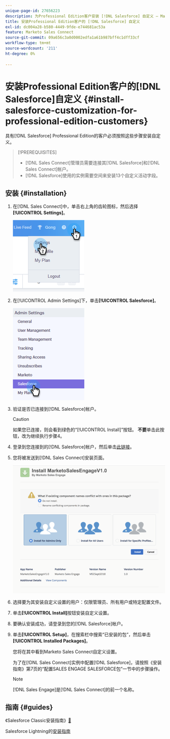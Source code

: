 ```yaml
---
unique-page-id: 27656223
description: 为Professional Edition客户安装 [!DNL Salesforce] 自定义 — Marketo文档 — 产品文档
title: 安装Professional Edition客户的 [!DNL Salesforce] 自定义
exl-id: dc004a28-b580-4449-9fde-e744681ac53a
feature: Marketo Sales Connect
source-git-commit: 09a656c3a0d0002edfa1a61b987bff4c1dff33cf
workflow-type: tm+mt
source-wordcount: '211'
ht-degree: 0%

---
```


# 安装Professional Edition客户的[!DNL Salesforce]自定义 {#install-salesforce-customization-for-professional-edition-customers}

具有[!DNL Salesforce] Professional Edition的客户必须按照这些步骤安装自定义。

>[!PREREQUISITES]
>
>* [!DNL Sales Connect]管理员需要连接其[!DNL Salesforce]和[!DNL Sales Connect]帐户。
>* [!DNL Salesforce]使用的实例需要空间来安装13个自定义活动字段。

## 安装 {#installation}

1. 在[!DNL Sales Connect]中，单击右上角的齿轮图标，然后选择&#x200B;**[!UICONTROL Settings]**。

   ![](assets/one-4.png)

1. 在[!UICONTROL Admin Settings]下，单击&#x200B;**[!UICONTROL Salesforce]**。

   ![](assets/two-4.png)

1. 验证是否已连接到[!DNL Salesforce]帐户。

   >[!CAUTION]
   >
   >如果您已连接，则会看到绿色的“[!UICONTROL Install]”按钮。 **不要**&#x200B;单击此按钮，改为继续执行步骤4。

1. 登录到您连接到的[!DNL Salesforce]帐户，然后单击[此链接](https://login.salesforce.com/packaging/installPackage.apexp?p0=04t0b000001oWEZ)。
1. 您将被发送到[!DNL Sales Connect]安装页面。

   ![](assets/install-package.png)

1. 选择要为其安装自定义设置的用户：仅限管理员、所有用户或特定配置文件。
1. 单击&#x200B;**[!UICONTROL Install]**&#x200B;按钮安装自定义设置。
1. 要确认安装成功，请登录到您的[!DNL Salesforce]帐户。
1. 单击&#x200B;**[!UICONTROL Setup]**，在搜索栏中搜索“已安装的包”，然后单击&#x200B;**[!UICONTROL Installed Packages]**。

   您将在其中看到Marketo Sales Connect自定义设置。

   为了在[!DNL Sales Connect]实例中配置[!DNL Salesforce]，请按照《安装指南》第7页的“配置SALES ENGAGE SALESFORCE包”一节中的步骤操作。

   >[!NOTE]
   >
   >[!DNL Sales Engage]是[!DNL Sales Connect]的前一个名称。

## 指南 {#guides}

《Salesforce Classic安装指南》[&#128279;](https://s3.amazonaws.com/tout-user-store/salesforce/assets/Marketo+Sales+Engage+For+Salesforce_+Installation+and+Success+Guide.pdf)

Salesforce Lightning的[安装指南](https://s3.amazonaws.com/tout-user-store/salesforce/assets/SF+Guide+for+Lightning.pdf)
